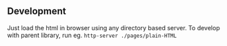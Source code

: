 ## Development

Just load the html in browser using any directory based server. To develop with parent library, run eg. `http-server ./pages/plain-HTML`